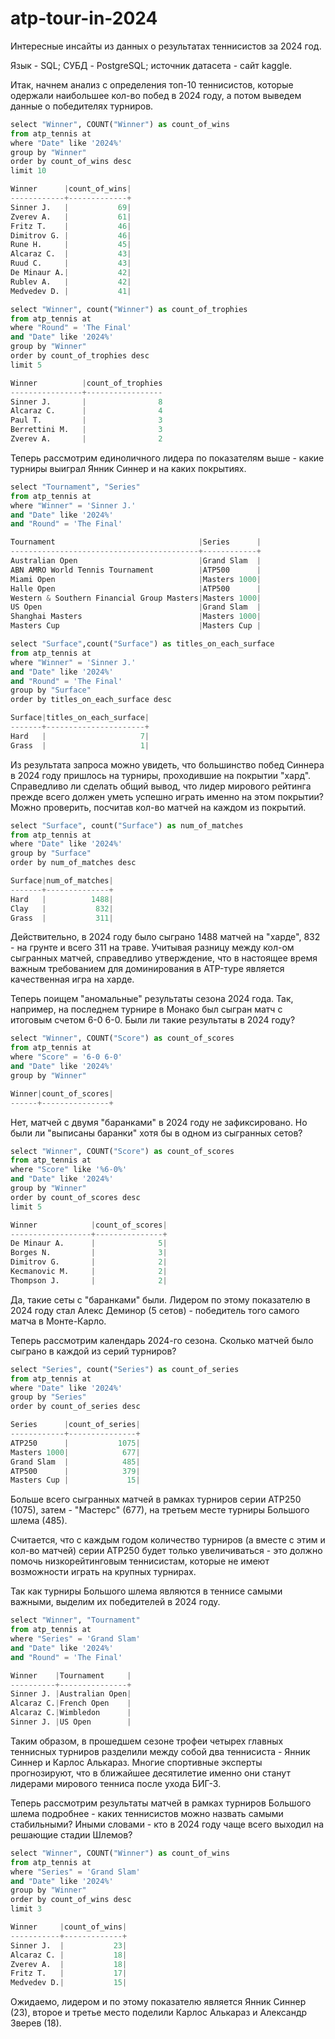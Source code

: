 # atp-tour-in-2024
Интересные инсайты из данных о результатах теннисистов за 2024 год. 

Язык - SQL; СУБД - PostgreSQL; источник датасета - сайт kaggle. 

Итак, начнем анализ с определения топ-10 теннисистов, которые одержали наибольшее кол-во побед в 2024 году, а потом выведем данные о победителях турниров.

```python
select "Winner", COUNT("Winner") as count_of_wins
from atp_tennis at
where "Date" like '2024%'
group by "Winner"
order by count_of_wins desc
limit 10

Winner      |count_of_wins|
------------+-------------+
Sinner J.   |           69|
Zverev A.   |           61|
Fritz T.    |           46|
Dimitrov G. |           46|
Rune H.     |           45|
Alcaraz C.  |           43|
Ruud C.     |           43|
De Minaur A.|           42|
Rublev A.   |           42|
Medvedev D. |           41|
```
```python
select "Winner", count("Winner") as count_of_trophies
from atp_tennis at
where "Round" = 'The Final' 
and "Date" like '2024%'
group by "Winner" 
order by count_of_trophies desc
limit 5

Winner          |count_of_trophies
----------------+-----------------
Sinner J.       |                8
Alcaraz C.      |                4
Paul T.         |                3
Berrettini M.   |                3
Zverev A.       |                2
```

Теперь рассмотрим единоличного лидера по показателям выше - какие турниры выиграл Янник Синнер и на каких покрытиях.

```python
select "Tournament", "Series"
from atp_tennis at
where "Winner" = 'Sinner J.' 
and "Date" like '2024%' 
and "Round" = 'The Final'

Tournament                                |Series      |
------------------------------------------+------------+
Australian Open                           |Grand Slam  |
ABN AMRO World Tennis Tournament          |ATP500      |
Miami Open                                |Masters 1000|
Halle Open                                |ATP500      |
Western & Southern Financial Group Masters|Masters 1000|
US Open                                   |Grand Slam  |
Shanghai Masters                          |Masters 1000|
Masters Cup                               |Masters Cup |
```

```python
select "Surface",count("Surface") as titles_on_each_surface
from atp_tennis at
where "Winner" = 'Sinner J.' 
and "Date" like '2024%' 
and "Round" = 'The Final'
group by "Surface" 
order by titles_on_each_surface desc

Surface|titles_on_each_surface|
-------+----------------------+
Hard   |                     7|
Grass  |                     1|
```

Из результата запроса можно увидеть, что большинство побед Синнера в 2024 году пришлось на турниры, проходившие на покрытии "хард". Справедливо ли сделать общий вывод, что лидер мирового рейтинга прежде всего должен уметь успешно играть именно на этом покрытии? Можно проверить, посчитав кол-во матчей на каждом из покрытий.

```python
select "Surface", count("Surface") as num_of_matches
from atp_tennis at
where "Date" like '2024%'
group by "Surface"
order by num_of_matches desc

Surface|num_of_matches|
-------+--------------+
Hard   |          1488|
Clay   |           832|
Grass  |           311|
```

Действительно, в 2024 году было сыграно 1488 матчей на "харде", 832 - на грунте и всего 311 на траве. Учитывая разницу между кол-ом сыгранных матчей, справедливо утверждение, что в настоящее время важным требованием для доминирования в ATP-туре является качественная игра на харде. 

Теперь поищем "аномальные" результаты сезона 2024 года. Так, например, на последнем турнире в Монако был сыгран матч с итоговым счетом 6-0 6-0. Были ли такие результаты в 2024 году? 

```python
select "Winner", COUNT("Score") as count_of_scores
from atp_tennis at
where "Score" = '6-0 6-0' 
and "Date" like '2024%'
group by "Winner"

Winner|count_of_scores|
------+---------------+
```

Нет, матчей с двумя "баранками" в 2024 году не зафиксировано. Но были ли "выписаны баранки" хотя бы в одном из сыгранных сетов? 

```python
select "Winner", COUNT("Score") as count_of_scores
from atp_tennis at 
where "Score" like '%6-0%' 
and "Date" like '2024%'
group by "Winner"
order by count_of_scores desc
limit 5

Winner            |count_of_scores|
------------------+---------------+
De Minaur A.      |              5|
Borges N.         |              3|
Dimitrov G.       |              2|
Kecmanovic M.     |              2|
Thompson J.       |              2|
```
Да, такие сеты с "баранками" были. Лидером по этому показателю в 2024 году стал Алекс Деминор (5 сетов) - победитель того самого матча в Монте-Карло. 

Теперь рассмотрим календарь 2024-го сезона. Сколько матчей было сыграно в каждой из серий турниров? 

```python
select "Series", count("Series") as count_of_series
from atp_tennis at
where "Date" like '2024%'
group by "Series" 
order by count_of_series desc

Series      |count_of_series|
------------+---------------+
ATP250      |           1075|
Masters 1000|            677|
Grand Slam  |            485|
ATP500      |            379|
Masters Cup |             15|
```
Больше всего сыгранных матчей в рамках турниров серии ATP250 (1075), затем - "Мастерс" (677), на третьем месте турниры Большого шлема (485). 

Считается, что с каждым годом количество турниров (а вместе с этим и кол-во матчей) серии АТР250 будет только увеличиваться - это должно помочь низкорейтинговым теннисистам, которые не имеют возможности играть на крупных турнирах. 

Так как турниры Большого шлема являются в теннисе самыми важными, выделим их победителей в 2024 году. 

```python
select "Winner", "Tournament" 
from atp_tennis at
where "Series" = 'Grand Slam'
and "Date" like '2024%'
and "Round" = 'The Final'

Winner    |Tournament     |
----------+---------------+
Sinner J. |Australian Open|
Alcaraz C.|French Open    |
Alcaraz C.|Wimbledon      |
Sinner J. |US Open        |
```
Таким образом, в прошедшем сезоне трофеи четырех главных теннисных турниров разделили между собой два теннисиста - Янник Синнер и Карлос Алькараз. Многие спортивные эксперты прогнозируют, что в ближайшее десятилетие именно они станут лидерами мирового тенниса после ухода БИГ-3. 

Теперь рассмотрим результаты матчей в рамках турниров Большого шлема подробнее - каких теннисистов можно назвать самыми стабильными? Иными словами - кто в 2024 году чаще всего выходил на решающие стадии Шлемов? 

```python
select "Winner", COUNT("Winner") as count_of_wins
from atp_tennis at
where "Series" = 'Grand Slam'
and "Date" like '2024%'
group by "Winner" 
order by count_of_wins desc
limit 3

Winner     |count_of_wins|
-----------+-------------+
Sinner J.  |           23|
Alcaraz C. |           18|
Zverev A.  |           18|
Fritz T.   |           17|
Medvedev D.|           15|
```
Ожидаемо, лидером и по этому показателю является Янник Синнер (23), второе и третье место поделили Карлос Алькараз и Александр Зверев (18). 
